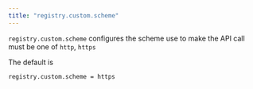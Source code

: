 ```yaml
---
title: "registry.custom.scheme"
---
```


`registry.custom.scheme` configures the scheme use to make the API call 
must be one of `http`, `https`

The default is

    registry.custom.scheme = https